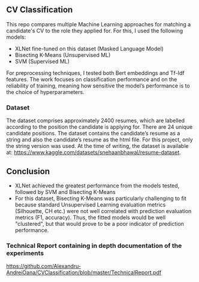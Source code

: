 ## CV Classification 
This repo compares multiple Machine Learning approaches for matching a candidate's CV to the role they applied for. 
For this, I used the following models:
* XLNet fine-tuned on this dataset (Masked Language Model)
* Bisecting K-Means (Unsupervised ML)
* SVM (Supervised ML)

For preprocessing techniques, I tested both Bert embeddings and Tf-Idf features.
The work focuses on classification performance and on the reliability of training, meaning how sensitive the model’s performance is to the choice of hyperparameters.

### Dataset
The dataset comprises approximately 2400 resumes, which are labelled according to the position the candidate is applying for. There are 24 unique candidate positions.
The dataset contains the candidate’s resume as a string and also the candidate’s resume as the html file.
For this project, only the string version was used. At the time of writing, the dataset is available at: https://www.kaggle.com/datasets/snehaanbhawal/resume-dataset.

## Conclusion
* XLNet achieved the greatest performance from the models tested, followed by SVM and Bisecting K-Means
* For this dataset, Bisecting K-Means was particularly challenging to fit because standard Unsupervised Learning evaluation metrics (Silhouette, CH etc.) were not well correlated with
prediction evaluation metrics (F1, accuracy). Thus, the fitted models would be well "clustered", but that would prove to be a poor indicator of prediction performance.

### Technical Report containing in depth documentation of the experiments
https://github.com/Alexandru-AndreiOana/CVClassification/blob/master/TechnicalReport.pdf 

